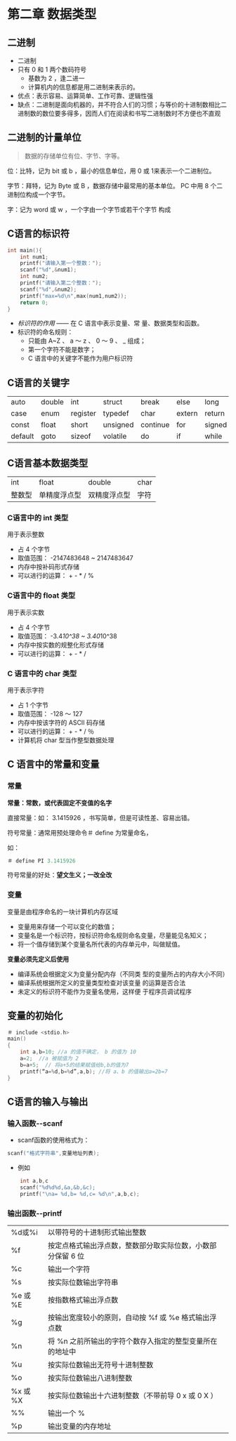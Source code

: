 # 第二章 数据类型


## 二进制

- 二进制
 - 只有 0 和 1 两个数码符号
   - 基数为 2 ，逢二进一
   - 计算机内的信息都是用二进制来表示的。
 - 优点：表示容易、运算简单、工作可靠、逻辑性强
 - 缺点：二进制是面向机器的，并不符合人们的习惯；与等价的十进制数相比二进制数的数位要多得多，因而人们在阅读和书写二进制数时不方便也不直观

## 二进制的计量单位

> 数据的存储单位有位、字节、字等。

位：比特，记为 bit 或 b ，最小的信息单位，用 0 或 1来表示一个二进制位。

字节：拜特，记为 Byte 或 B ，数据存储中最常用的基本单位。 PC 中用 8 个二进制位构成一个字节。

字：记为 word 或 w ，一个字由一个字节或若干个字节
构成

## C语言的标识符

``` c
int main(){
    int num1;
    printf("请输入第一个整数：");
    scanf("%d",&num1);
    int num2;
    printf("请输入第二个整数：");
    scanf("%d",&num2);
    printf("max=%d\n",max(num1,num2));
    return 0;
}
```

 - *标识符的作用* —— 在 C 语言中表示变量、常
量、数据类型和函数。 
 - 标识符的命名规则：
   - 只能由 A~Z 、 a ～ z 、 0 ～ 9 、 _ 组成；
   - 第一个字符不能是数字；
   - C 语言中的关键字不能作为用户标识符 

## C语言的关键字


| | |  | | |  |  |  | 
| --- |    ----   |   --- | --- |  --- |--- |--- |--- |
| auto| double |int|struct|  break|  else|long| switch| 
| case| enum|  register|  typedef| char| extern| return | union| 
| const|  float|  short|  unsigned | continue | for | signed | void| 
| default | goto | sizeof | volatile | do | if | while | static| 

## C语言基本数据类型

| | |  | | 
| --- |    ----   |   --- | --- |
int|float|double|char|
|整数型|单精度浮点型|双精度浮点型|字符|

### C语言中的 int 类型

用于表示整数
- 占 4 个字节
- 取值范围： -2147483648 ~ 2147483647 
- 内存中按补码形式存储
- 可以进行的运算： + - * / %

### C语言中的 float 类型

用于表示实数
- 占 4 个字节
- 取值范围： -3.4*10^38 ~ 3.40*10^38
- 内存中按实数的规整化形式存储
- 可以进行的运算： + - * /


### C 语言中的 char 类型

用于表示字符
- 占 1 个字节
- 取值范围： -128 ～ 127
- 内存中按该字符的 ASCII 码存储
- 可以进行的运算： + - * / ％
- 计算机将 char 型当作整型数据处理

## C 语言中的常量和变量

### 常量

**常量：常数，或代表固定不变值的名字**

直接常量：如： 3.1415926 ，书写简单，但是可读性差、容易出错。

符号常量：通常用预处理命令＃ define 为常量命名，

如：
``` c
＃ define PI 3.1415926
```

符号常量的好处：**望文生义；一改全改**

### 变量

变量是由程序命名的一块计算机内存区域

- 变量用来存储一个可以变化的数值；
- 变量名是一个标识符，按标识符命名规则命名变量，尽量能见名知义；
- 将一个值存储到某个变量名所代表的内存单元中，叫做赋值。

**变量必须先定义后使用**

- 编译系统会根据定义为变量分配内存（不同类
型的变量所占的内存大小不同）
- 编译系统根据所定义的变量类型检查对该变量
的运算是否合法 
- 未定义的标识符不能作为变量名使用，这样便
于程序员调试程序

## 变量的初始化

``` c
＃ include <stdio.h>
main()
{
    int a,b=10; //a 的值不确定， b 的值为 10
    a=2;  //a 被赋值为 2
    b=a+5;  // 将a+5的结果赋值给b,b的值为7
    printf(“a=%d,b=%d”,a,b); //将 a、b 的值输出a=2b=7
}
```

## C语言的输入与输出

### 输入函数--scanf

- scanf函数的使用格式为：
```c
scanf("格式字符串",变量地址列表);
```
- 例如
``` c
    int a,b,c
    scanf("%d%d%d,&a,&b,&c);
    printf("\na= %d,b= %d,c= %d\n",a,b,c);
```

### 输出函数--printf
||||
|--|--|--|
|%d或%i| 以带符号的十进制形式输出整数|
|%f |按定点格式输出浮点数，整数部分取实际位数，小数部分保留 6 位|
|%c |输出一个字符|
|%s| 按实际位数输出字符串|
|%e 或 %E |按指数格式输出浮点数|
|%g| 按输出宽度较小的原则，自动按 %f 或 %e 格式输出浮点数|
|%n |将 %n 之前所输出的字符个数存入指定的整型变量所在的地址中|
|%u| 按实际位数输出无符号十进制整数|
|%o |按实际位数输出八进制整数|
|%x 或 %X| 按实际位数输出十六进制整数（不带前导 0 x 或 0 X ）|
|%% |输出一个 %|
|%p |输出变量的内存地址|